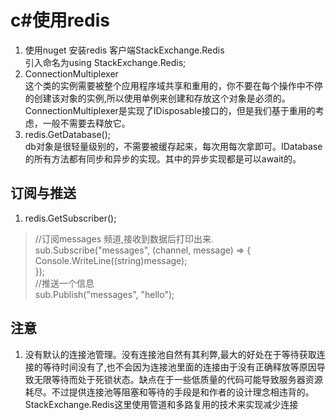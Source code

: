 # c#使用redis
1. 使用nuget 安装redis 客户端StackExchange.Redis   
引入命名为using StackExchange.Redis;       
2. ConnectionMultiplexer    
这个类的实例需要被整个应用程序域共享和重用的，你不要在每个操作中不停的创建该对象的实例,所以使用单例来创建和存放这个对象是必须的。
ConnectionMultiplexer是实现了IDisposable接口的，但是我们基于重用的考虑，一般不需要去释放它。
3. redis.GetDatabase();     
db对象是很轻量级别的，不需要被缓存起来，每次用每次拿即可。IDatabase 的所有方法都有同步和异步的实现。其中的异步实现都是可以await的。
## 订阅与推送
1. redis.GetSubscriber();   
> //订阅messages 频道,接收到数据后打印出来.   
> sub.Subscribe("messages", (channel, message) => {
>     Console.WriteLine((string)message);   
> });   
> //推送一个信息  
> sub.Publish("messages", "hello");
## 注意
1. 没有默认的连接池管理。没有连接池自然有其利弊,最大的好处在于等待获取连接的等待时间没有了,也不会因为连接池里面的连接由于没有正确释放等原因导致无限等待而处于死锁状态。缺点在于一些低质量的代码可能导致服务器资源耗尽。不过提供连接池等阻塞和等待的手段是和作者的设计理念相违背的。StackExchange.Redis这里使用管道和多路复用的技术来实现减少连接
